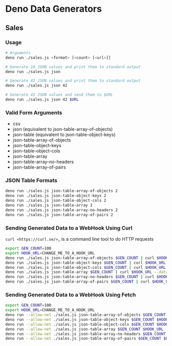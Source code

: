 # Deno Data Generators

## Sales

### Usage

```sh
# Arguments
deno run ./sales.js <format> [<count> [<url>]]

# Generate 10 JSON values and print them to standard output
deno run ./sales.js json

# Generate 42 JSON values and print them to standard output
deno run ./sales.js json 42

# Generate 42 JSON values and send them to $URL
deno run ./sales.js json 42 $URL
```

### Valid Form Arguments

- csv
- json (equivalent to json-table-array-of-objects)
- json-table (equivalent to json-table-object-keys)
- json-table-array-of-objects
- json-table-object-keys
- json-table-object-cols
- json-table-array
- json-table-array-no-headers
- json-table-array-of-pairs

### JSON Table Formats

```sh
deno run ./sales.js json-table-array-of-objects 2
deno run ./sales.js json-table-object-keys 2
deno run ./sales.js json-table-object-cols 2
deno run ./sales.js json-table-array 2
deno run ./sales.js json-table-array-no-headers 2
deno run ./sales.js json-table-array-of-pairs 2
```

### Sending Generated Data to a WebHook Using Curl

`curl <https://curl.se/>`_ is a command line tool to do HTTP requests

```sh
export GEN_COUNT=100
export HOOK_URL=CHANGE_ME_TO_A_HOOK_URL
deno run ./sales.js json-table-array-of-objects $GEN_COUNT | curl $HOOK_URL --data-binary @-
deno run ./sales.js json-table-object-keys $GEN_COUNT | curl $HOOK_URL --data-binary @-
deno run ./sales.js json-table-object-cols $GEN_COUNT | curl $HOOK_URL --data-binary @-
deno run ./sales.js json-table-array $GEN_COUNT | curl $HOOK_URL --data-binary @-
deno run ./sales.js json-table-array-no-headers $GEN_COUNT | curl $HOOK_URL --data-binary @-
deno run ./sales.js json-table-array-of-pairs $GEN_COUNT | curl $HOOK_URL --data-binary @-
```

### Sending Generated Data to a WebHook Using Fetch

```sh
export GEN_COUNT=100
export HOOK_URL=CHANGE_ME_TO_A_HOOK_URL
deno run --allow-net ./sales.js json-table-array-of-objects $GEN_COUNT $HOOK_URL
deno run --allow-net ./sales.js json-table-object-keys $GEN_COUNT $HOOK_URL
deno run --allow-net ./sales.js json-table-object-cols $GEN_COUNT $HOOK_URL
deno run --allow-net ./sales.js json-table-array $GEN_COUNT $HOOK_URL
deno run --allow-net ./sales.js json-table-array-no-headers $GEN_COUNT $HOOK_URL
deno run --allow-net ./sales.js json-table-array-of-pairs $GEN_COUNT $HOOK_URL
```

